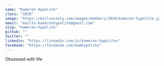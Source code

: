 ```yaml
---
name: "Kameron Hypolite"
class: "2020"
image: "https://bellsociety.com/images/members/2020/kameron-hypolite.jpg"
email: "mailto:kameronhypolite@gmail.com"
slug: "kameron-hypolite"
github: ""
twitter: ""
linkedin: "https://linkedin.com/in/kameron-hypolite/"
facebook: "https://facebook.com/kamhypolite"
---
```

Obsessed with life